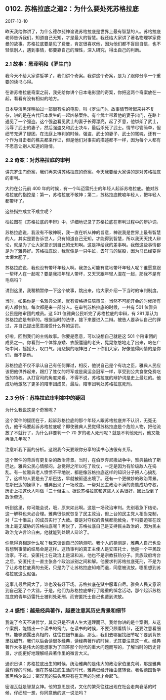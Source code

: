 ## 0102. 苏格拉底之道2：为什么要处死苏格拉底

2017-10-10

昨天我给你讲了，为什么德尔斐神谕说苏格拉底是世界上最有智慧的人。苏格拉底老师告诉我们，知道自己无知，才是最大的智慧。我还给大家讲了著名物理学家费曼的故事。苏格拉底要是见了费曼，肯定很喜欢他，因为他们都不盲目自信，也不轻信别人，遇到事情，都要靠自己的理性，深入研究，得出自己的判断。

### 2.1 故事：黑泽明和《罗生门》

我今天不给大家讲哲学了，我们讲个奇案。我讲这个奇案，是为了跟你分享一个重要的读书心得。

在讲苏格拉底奇案之前，我先给你讲个日本电影里的奇案，你把这两个奇案放在一起，看看有没有相似的地方。

日本导演黑泽明拍过一部很有名的电影，叫《罗生门》。故事情节听起来并不复杂，讲的是在古代日本发生的一起凶杀案件。有个武士带着他的妻子出门，在路上遇见了一个强盗。这个强盗看见武士的妻子长得漂亮，起了歹意，他绑架了武士，污辱了武士的妻子，然后强盗又和武士决斗，最后杀死了武士。情节尽管简单，但细节充满了疑团。在法庭上审判的时候，强盗、武士的妻子、武士的冤魂，还有一个作为目击者的樵夫都来作证，但是他们对事实的描述都不一样，因为每个人都有不愿意让别人知道的隐情。

### 2.2 奇案：对苏格拉底的审判

讲完罗生门奇案，我们再来讲苏格拉底的奇案。今天我要给大家讲的是对苏格拉底的审判。

大约在公元前 400 年的时候，有一个叫迈雷托士的年轻人起诉苏格拉底。他对苏格拉底的指控是：第一，苏格拉底不敬神；第二，苏格拉底教唆年轻人，把年轻人都带坏了。

这些指控成立不成立呢？

柏拉图在《苏格拉底的申辩》中，详细地记录了苏格拉底在审判过程中的辩护词。

苏格拉底说，我没有不敬神啊，我一直在听从神的旨意，神说我是世界上最有智慧的人，其实是要告诉世人，只有知道自己无知，才能得到智慧，所以我天天找人辩论，就是为了让大家意识到自己的无知啊。这是神给我的差事啊。我做这些事情都是为了雅典好。苏格拉底说，我就像是一只牛虻，去叮马的屁股，因为马已经变得太懒太肥了。

苏格拉底说，我也没有带坏年轻人啊。我怎么可能有意地带坏年轻人呢？谁愿意跟一帮坏人在一起呢？要是我把年轻人带坏，又天天跟年轻人混在一起，那我不是有毛病吗？

讲到这里，我稍稍暂停一下这个故事，跳出来，给大家介绍一下当时的审判制度。

当时，如果你是一名雅典公民，就有资格担任陪审员。当然不可能开会的时候所有的人都参加，每次都是来一部分人。在审判苏格拉底的时候，一共有 501 位雅典公民是陪审团的成员。这 501 位雅典公民听完了苏格拉底的申辩，有 281 票认为苏格拉底是有罪的。根据当时的法律，接下来要进入二辩。被告人要承认自己的罪过，并自己提出愿意接受什么样的惩罚。

好啦，回到我们的主线故事。你要是愿意，可以设想自己就是这 501 个陪审团的成员之一。你看到一个体胖身矮、衣服邋遢的老头，晃晃悠悠地走了出来，站在广场中间，摇摇头，叹口气，用悲悯的眼神扫了一下你们大家，好像值得同情的是你们，而不是他。

苏格拉底不仅不承认自己有任何罪过，相反，他说自己是个有功之臣，雅典人民应该把他供养起来，跟打了胜仗的将军或是奥运会冠军一样，享受到公共食堂免费吃饭的特权。从打官司的角度来看，不得不说，苏格拉底的辩护词是史上最烂的。他成功地激怒了更多的陪审团成员，最后，陪审团判处苏格拉底死刑。

### 2.3 分析：苏格拉底审判案中的疑团

为什么我说这是个奇案呢？

这个案件的疑团在于，起诉苏格拉底的那个年轻人跟苏格拉底并不认识，无冤无仇，他干吗要起诉苏格拉底呢？即使雅典人民觉得苏格拉底是个危险人物，把他流放了不就行了，为什么非要判一个 70 岁的老人死刑呢？就是不判他死刑，他又能再活几年呢？

注意听我下面的分析。这跟我今天要跟你分享的读书心法很有关系。

这个案件的背后有更复杂的政治背景。当时，在伯罗奔尼撒战争中，雅典输给了斯巴达。雅典公民心情郁闷，总觉得之所以吃了败仗，一定是因为有阶级敌人在捣乱。有一位雅典老人愤愤不平地说，都是像苏格拉底这样的知识分子把人心搞乱了，这样的人要是去了斯巴达，早就被驱逐出境了。还有一个更微妙的政治背景。在斯巴达的操纵下，雅典出现了一场政变。一帮对民主政治不满的贵族成功夺权，历史上把这伙人叫做「三十僭主」。据说苏格拉底和这些人关系很好，因此受到了政治牵连。

听到这里，你可能会说，哦，原来如此啊。这是一场政治审判。先别着急下结论。这一解释也未必合理。雅典很快就恢复了民主政治，但上台的民主党人相当克制，对「三十僭主」的成员实行了大赦。要是对夺权的贵族都能赦免，干吗要迫害在政治上毫无威胁的苏格拉底呢？再说了，苏格拉底自己是支持民主政治的，因为民主政治允许言论自由，他就能到处跟人辩论了。

你觉得真相是什么呢？我来谈谈自己的猜测吧。我个人的猜测是，雅典人自己也没有想到事情的结局会是这样。这场审判的真正主使人是安匿托士，他是一个平民政治家。不过，安匿托士在政治上是温和派，他也不是宗教狂热分子。贵族政府垮台之后，安匿托士一直主张各个政治派别之间和解。他要求判苏格拉底死刑，不是为了让苏格拉底真的去死，只是为了让苏格拉底知难而退，同意被流放。哪里想到苏格拉底这么倔强。

这事儿最后闹大了，谁也没有好下场。苏格拉底在狱中服毒自尽。雅典人民又意识到自己犯了个大错，于是，他们为苏格拉底举行了隆重的悼念活动，那个起诉苏格拉底的青年迈雷托士被判处死刑，而安匿托士自己也遭到流放。

### 2.4 感悟：越是经典著作，越要注意其历史背景和细节

我说了今天不讲哲学，其实只是不讲人生大道理而已。我给你讲的是个案例，从这个案例，能悟出一个读书的窍门。在读书的时候，不要只顾看情节，还要注意看细节。能够透露出真相的，往往在细节里面。那么，我们去哪里找细节呢？要到背景里找细节。我们以后会读很多经典，读经典著作的时候，尤其要注意这一点。经典著作大多是伟大的思想家为了回答那个时代的重大问题而写的，了解当时的历史背景，才能更好地理解经典著作里的微言大义。

通识日课：苏格拉底出生的时候，统治雅典的是伟大的政治家伯里克利，那是雅典最辉煌的时候。但在苏格拉底生活的时代，雅典已经开始由盛转衰。著名德国哲学家黑格尔说过：密涅瓦的猫头鹰只有在天黑的时候才会起飞。

密涅瓦就是智慧女神。他的意思是说，文化的繁荣往往出现在社会走向衰落的时候，仔细想一想，你同意他的这一说法吗？

